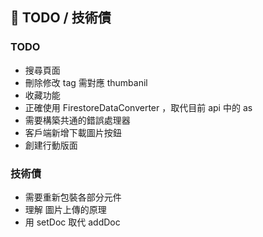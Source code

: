 ## 📌 TODO / 技術債

### TODO

- 搜尋頁面
- 刪除修改 tag 需對應 thumbanil
- 收藏功能
- 正確使用 FirestoreDataConverter ，取代目前 api 中的 as
- 需要構築共通的錯誤處理器
- 客戶端新增下載圖片按鈕
- 創建行動版面

### 技術債

- 需要重新包裝各部分元件
- 理解 圖片上傳的原理
- 用 setDoc 取代 addDoc

